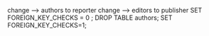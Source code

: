 change --> authors to reporter
change --> editors to publisher
SET FOREIGN_KEY_CHECKS = 0 ; DROP TABLE authors; SET FOREIGN_KEY_CHECKS=1;